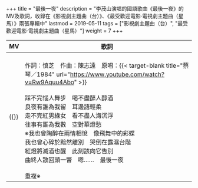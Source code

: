 +++
title = "最後一夜"
description = "李茂山演唱的國語歌曲《最後一夜》的MV及歌詞，收錄在《影視劇主題曲（台）》、《最受歡迎電影‧電視劇主題曲（星馬）》兩張專輯中"
lastmod = 2019-05-11
tags = ["影視劇主題曲（台）",  "最受歡迎電影‧電視劇主題曲（星馬）"]
weight = 7
+++

MV  | 歌詞  
--------------|-------
{{<youtube JNq3N4fk8f8 >}}|<br/>作詞：慎芝　作曲：陳志遠　原唱：{{< target-blank title="蔡琴／1984" url="https://www.youtube.com/watch?v=Rw9Aquu4Abo" >}}<br/><br/>踩不完惱人舞步　喝不盡醉人醇酒<br/>良夜有誰為我留　耳邊語輕柔<br/>走不完紅男綠女　看不盡人海沉浮<br/>往事有誰為我數　空對華燈愁<br/>※我也曾陶醉在兩情相悅　像飛舞中的彩蝶<br/>我也曾心碎於黯然離別　哭倒在露濕台階<br/>紅燈將滅酒也醒　此刻該向它告別<br/>曲終人散回頭一瞥　嗯……　最後一夜<br/><br/>重複※